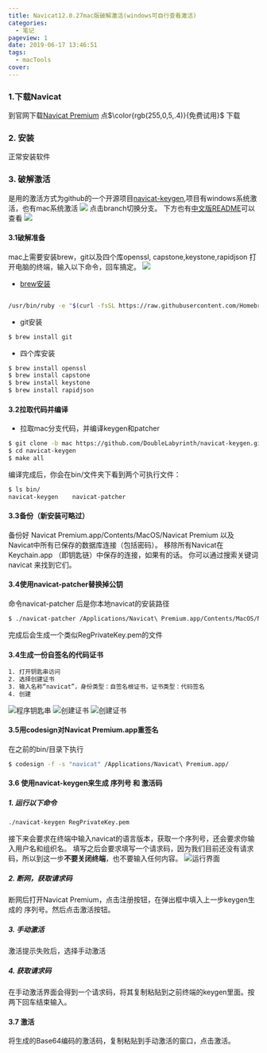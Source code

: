```yaml
---
title: Navicat12.0.27mac版破解激活(windows可自行查看激活)
categories:
  - 笔记
pageview: 1
date: 2019-06-17 13:46:51
tags:
  - macTools
cover:
---
```


### 1.下载Navicat
到官网下载[Navicat Premium](https://www.navicat.com.cn/products) 点$\color{rgb(255,0,5,.4)}{免费试用}$ 下载
### 2. 安装
正常安装软件
### 3. 破解激活
是用的激活方式为github的一个开源项目[navicat-keygen](https://github.com/DoubleLabyrinth/navicat-keygen),项目有windows系统激活，也有mac系统激活
![](https://qiniublog.whitedolphin.top/5599347-62067488d60c3502.png)
点击branch切换分支。
下方也有[中文版README](https://github.com/DoubleLabyrinth/navicat-keygen/blob/mac/README.zh-CN.md)可以查看
![](https://qiniublog.whitedolphin.top/5599347-bedb5b48eb774363.png)
#### 3.1破解准备
mac上需要安装brew，git以及四个库openssl, capstone,keystone,rapidjson
打开电脑的终端，输入以下命令，回车搞定。
![](https://qiniublog.whitedolphin.top/5599347-60e0b97bc2c0159a.png)

- [brew安装](https://brew.sh/)
```bash

/usr/bin/ruby -e "$(curl -fsSL https://raw.githubusercontent.com/Homebrew/install/master/install)"


```
- git安装
```bash
$ brew install git
```
- 四个库安装
```bash
$ brew install openssl
$ brew install capstone
$ brew install keystone
$ brew install rapidjson
```
#### 3.2拉取代码并编译
- 拉取mac分支代码，并编译keygen和patcher
```bash
$ git clone -b mac https://github.com/DoubleLabyrinth/navicat-keygen.git
$ cd navicat-keygen
$ make all
```
编译完成后，你会在bin/文件夹下看到两个可执行文件：
```bash
$ ls bin/
navicat-keygen    navicat-patcher
```
#### 3.3备份（新安装可略过）
备份好 Navicat Premium.app/Contents/MacOS/Navicat Premium 以及Navicat中所有已保存的数据库连接（包括密码）。
移除所有Navicat在 Keychain.app （即钥匙链）中保存的连接，如果有的话。
你可以通过搜索关键词 navicat 来找到它们。
#### 3.4使用navicat-patcher替换掉公钥
命令navicat-patcher 后是你本地navicat的安装路径
```bash
$ ./navicat-patcher /Applications/Navicat\ Premium.app/Contents/MacOS/Navicat\ Premium
```
完成后会生成一个类似RegPrivateKey.pem的文件
#### 3.4生成一份自签名的代码证书
```bash
1. 打开钥匙串访问
2. 选择创建证书
3. 输入名称“navicat”，身份类型：自签名根证书，证书类型：代码签名
4. 创建
```
![程序钥匙串](https://qiniublog.whitedolphin.top/5599347-6e9f990c97a1eea6.png)
![创建证书](https://qiniublog.whitedolphin.top/5599347-cddef6e7dd4c203e.png)
![创建证书](https://qiniublog.whitedolphin.top/5599347-d53d03938d3022e0.png)
#### 3.5用codesign对Navicat Premium.app重签名
在之前的bin/目录下执行
```bash
$ codesign -f -s "navicat" /Applications/Navicat\ Premium.app/
```
#### 3.6 使用navicat-keygen来生成 序列号 和 激活码
##### 1. 运行以下命令
```bash
./navicat-keygen RegPrivateKey.pem
```
接下来会要求在终端中输入navicat的语言版本，获取一个序列号，还会要求你输入用户名和组织名。
填写之后会要求填写一个请求码，因为我们目前还没有请求码，所以到这一步**不要关闭终端**，也不要输入任何内容。
![运行界面](https://qiniublog.whitedolphin.top/5599347-01cdac9e54189d78.png)
##### 2. 断网，获取请求码
断网后打开Navicat Premium，点击注册按钮，在弹出框中填入上一步keygen生成的 序列号。然后点击激活按钮。
##### 3. 手动激活
激活提示失败后，选择手动激活
##### 4. 获取请求码
在手动激活界面会得到一个请求码，将其复制粘贴到之前终端的keygen里面。按两下回车结束输入。
#### 3.7 激活
将生成的Base64编码的激活码，复制粘贴到手动激活的窗口，点击激活。

